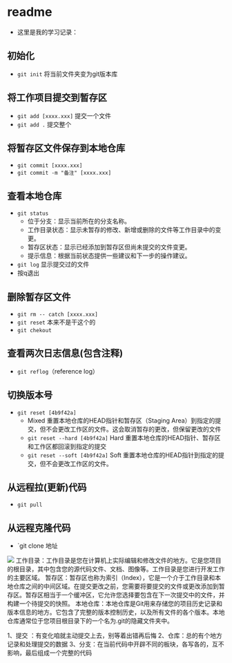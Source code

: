 # readme
- 这里是我的学习记录：
## 初始化
+ `git init` 将当前文件夹变为git版本库
## 将工作项目提交到暂存区
+ `git add [xxxx.xxx]` 提交一个文件
+ `git add .` 提交整个
## 将暂存区文件保存到本地仓库
+ `git commit [xxxx.xxx]`
+ `git commit -m "备注" [xxxx.xxx]`
## 查看本地仓库
+ `git status`
  + 位于分支：显示当前所在的分支名称。
  + 工作目录状态：显示未暂存的修改、新增或删除的文件等工作目录中的变更。
  + 暂存区状态：显示已经添加到暂存区但尚未提交的文件变更。
  + 提示信息：根据当前状态提供一些建议和下一步的操作建议。
+ `git log` 显示提交过的文件
+ 按q退出
## 删除暂存区文件
+ `git rm -- catch [xxxx.xxx]`
+ `git reset` 本来不是干这个的
+ `git chekout`
## 查看两次日志信息(包含注释)
+ `git reflog`（reference log）
## 切换版本号
+ `git reset [4b9f42a]`
  + Mixed 重置本地仓库的HEAD指针和暂存区（Staging Area）到指定的提交，但不会更改工作区的文件。这会取消暂存的更改，但保留更改的文件
  + `git reset --hard [4b9f42a]` Hard 重置本地仓库的HEAD指针、暂存区和工作区都回滚到指定的提交
  + `git reset --soft [4b9f42a]` Soft 重置本地仓库的HEAD指针到指定的提交，但不会更改工作区的文件。
## 从远程拉(更新)代码
+ `git pull`
## 从远程克隆代码
+ `git clone 地址

![](2023-05-15-20-05-08.png)
工作目录：工作目录是您在计算机上实际编辑和修改文件的地方。它是您项目的根目录，其中包含您的源代码文件、文档、图像等。工作目录是您进行开发工作的主要区域。
暂存区：暂存区也称为索引（Index），它是一个介于工作目录和本地仓库之间的中间区域。在提交更改之前，您需要将要提交的文件或更改添加到暂存区。暂存区相当于一个缓冲区，它允许您选择要包含在下一次提交中的文件，并构建一个待提交的快照。
本地仓库：本地仓库是Git用来存储您的项目历史记录和版本信息的地方。它包含了完整的版本控制历史，以及所有文件的各个版本。本地仓库通常位于您项目根目录下的一个名为.git的隐藏文件夹中。


1、提交 ：有变化咱就主动提交上去，别等着出错再后悔
2、仓库：总的有个地方记录和处理提交的数据
3、分支：在当前代码中开辟不同的板块，各写各的，互不影响，最后组成一个完整的代码